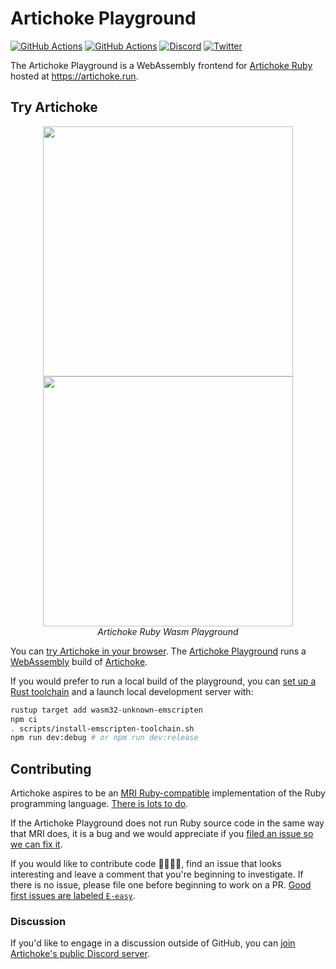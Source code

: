 # Artichoke Playground

[![GitHub Actions](https://github.com/artichoke/playground/workflows/CI/badge.svg)](https://github.com/artichoke/playground/actions)
[![GitHub Actions](https://github.com/artichoke/playground/workflows/Playground/badge.svg)](https://github.com/artichoke/playground/actions)
[![Discord](https://img.shields.io/discord/607683947496734760)](https://discord.gg/QCe2tp2)
[![Twitter](https://img.shields.io/twitter/follow/artichokeruby?label=Follow&style=social)](https://twitter.com/artichokeruby)

The Artichoke Playground is a WebAssembly frontend for [Artichoke
Ruby][artichoke-repo] hosted at <https://artichoke.run>.

## Try Artichoke

<p align="center">
  <a href="https://artichoke.run/#gh-light-mode-only">
    <img style="max-width: 400px" width="400" src="https://artichoke.run/artichoke-playground-safari-revision-4938-light-mode.png">
  </a>
  <a href="https://artichoke.run/#gh-dark-mode-only">
    <img style="max-width: 400px" width="400" src="https://artichoke.run/artichoke-playground-safari-revision-4938-dark-mode.png">
  </a>
  <br>
  <em>Artichoke Ruby Wasm Playground</em>
</p>

You can [try Artichoke in your browser][playground]. The [Artichoke
Playground][playground-repo] runs a [WebAssembly] build of
[Artichoke][artichoke-repo].

If you would prefer to run a local build of the playground, you can
[set up a Rust toolchain](CONTRIBUTING.md#rust-toolchain) and a launch local
development server with:

```sh
rustup target add wasm32-unknown-emscripten
npm ci
. scripts/install-emscripten-toolchain.sh
npm run dev:debug # or npm run dev:release
```

## Contributing

Artichoke aspires to be an [MRI Ruby-compatible][mri-target] implementation of
the Ruby programming language. [There is lots to do][github-issues].

If the Artichoke Playground does not run Ruby source code in the same way that
MRI does, it is a bug and we would appreciate if you [filed an issue so we can
fix it][file-an-issue].

If you would like to contribute code 👩‍💻👨‍💻, find an issue that looks interesting
and leave a comment that you're beginning to investigate. If there is no issue,
please file one before beginning to work on a PR. [Good first issues are labeled
`E-easy`][e-easy].

### Discussion

If you'd like to engage in a discussion outside of GitHub, you can [join
Artichoke's public Discord server][discord].

[artichoke-repo]: https://github.com/artichoke/artichoke
[playground]: https://artichoke.run
[playground-repo]: https://github.com/artichoke/playground
[webassembly]: https://webassembly.org/
[mri-target]:
  https://github.com/artichoke/artichoke/blob/trunk/RUBYSPEC.md#mri-target
[github-issues]: https://github.com/artichoke/artichoke/issues
[file-an-issue]: https://github.com/artichoke/playground/issues/new
[discord]: https://discord.gg/QCe2tp2
[e-easy]: https://github.com/artichoke/artichoke/labels/E-easy
